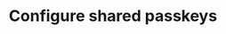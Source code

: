 ---
title: Configure shared passkeys
id: configure-shared-passkeys
description: ''
slug: /configure-shared-passkeys 
keywords: 
 - faq
 - help
pagination_next: null
pagination_prev: null
last_update: 
   date: 03/29/2023
   author: Patricia McPhee
draft: true
doc_type: reference
displayed_sidebar: secureWorkforceSidebar
---